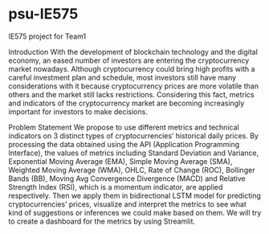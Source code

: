 # psu-IE575
IE575 project for Team1

Introduction
With the development of blockchain technology and the digital economy, an eased number of investors are entering the cryptocurrency market nowadays. Although cryptocurrency could bring high profits with a careful investment plan and schedule, most investors still have many considerations with it because cryptocurrency prices are more volatile than others and the market still lacks restrictions. Considering this fact, metrics and indicators of the cryptocurrency market are becoming increasingly important for investors to make decisions. 

Problem Statement
We propose to use different metrics and technical indicators on 3 distinct types of cryptocurrencies’ historical daily prices. By processing the data obtained using the API (Application Programming Interface), the values of metrics including Standard Deviation and Variance, Exponential Moving Average (EMA), Simple Moving Average (SMA), Weighted Moving Average (WMA), OHLC, Rate of Change (ROC), Bollinger Bands (BB), Moving Avg Convergence Divergence (MACD) and Relative Strength Index (RSI), which is a momentum indicator, are applied respectively. Then we apply them in bidirectional LSTM model for predicting cryptocurrencies’ prices, visualize and interpret the metrics to see what kind of suggestions or inferences we could make based on them. We will try to create a dashboard for the metrics by using Streamlit. 
